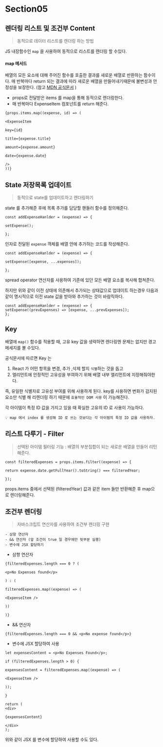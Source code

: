 # Section05

## 렌더링 리스트 및 조건부 Content

> 동적으로 데이터 리스트를 렌더링 하는 방법

JS 내장함수인 `map` 을 사용하여 동적으로 리스트를 렌더링 할 수있다.

#### map 메서드

배열의 모든 요소에 대해 주어진 함수를 호출한 결과를 새로운 배열로 반환하는 함수이다. 매 반복마다 return 되는 결과에 따라 새로운 배열을 만들어내기때문에 불변성과 안정성을 보장한다. (참고 [MDN 공식문서](https://developer.mozilla.org/ko/docs/web/javascript/reference/global_objects/array/map) )

- props로 전달받은 items 를 map을 통해 동적으로 렌더링한다.
- 매 반복마다 ExpenseItem 컴포넌트를 return 해준다.

```JS
{props.items.map((expense, id) => (

<ExpenseItem

key={id}

title={expense.title}

amount={expense.amount}

date={expense.date}

/>
))}
```

## State 저장목록 업데이트

> 동적으로 state를 업데이트하고 렌더링하기

state 를 추가해준 후에 목록 추가를 담당할 핸들러 함수를 정의해준다.

```JS
const addExpenseHanlder = (expense) => {

setExpense();

};

```

인자로 전달된 `expense` 객체를 배열 안에 추가하는 코드를 작성해준다.

```JS
const addExpenseHanlder = (expense) => {

setExpense([expense, ...expenses]);

};
```

spread operator 연산자를 사용하여 기존에 있던 모든 배열 요소를 복사해 합쳐준다.

하지만 위와 같이 이전 상태에 의존해서 추가되는 상태값으로 업데이트 하는경우
다음과 같이 명시적으로 이전 state 값을 받아와 추가하는 것이 바람직하다.

```JS
const addExpenseHanlder = (expense) => {
setExpense((prevExpenses) => [expense, ...prevExpenses]);
};
```

## Key

배열에 `map()` 함수를 적용할 때, 고유 key 값을 생략하면 렌더링엔 문제는 없지만 경고 메세지를 볼 수있다.

공식문서에 따르면 Key 는

1. React 가 어떤 항목을 변경, 추가 ,삭제 할지 `식별`하는 것을 돕고
2. 엘리먼트에 안정적인 고유성을 부여하기 위해 배열 내부 엘리먼트에 지정해줘야한다.

즉, 유일한 식별자로 고유성 부여를 위해 사용하게 된다. key를 사용하면 변화가 감지된 요소만 식별 해 리렌더링 하기 때문에 `효율적인 DOM 사용` 이 가능해진다.

각 아이템이 특정 ID 값을 가지고 있을 때 확실한 고유의 ID 로 사용이 가능하다.

    💡 map 에서 index 를 생성해 ID 로 쓰는 것보다는 각 아이템의 특정 ID 값을 사용하자.


## 리스트 다루기 - Filter 
> 선택된 아이템 필터링 기능 :  배열의 부분집합이 되는 새로운 배열을 만들어 리턴해준다. 

```JS
const filteredExpenses = props.items.filter((expense) => {

return expense.date.getFullYear().toString() === filteredYear;

});
```

props.items 중에서 선택된 (filteredYear) 값과 같은 item 들만 반환해준 후 
map으로 렌더링해준다. 

## 조건부 렌더링 
> 자바스크립트 연산자를 사용하여 조건부 렌더링 구현
> 
	- 삼항 연산자
	- && 연산자 (앞 조건이 true 일 경우에만 뒷부분 실행)
	- 변수에 JSX 할당하기

- 삼항 연산자 
```JS
{filteredExpenses.length === 0 ? (

<p>No Expenses found</p>

) : (

filteredExpenses.map((expense) => (

<ExpenseItem />

))

)}

```

- && 연산자 
```JS
{filteredExpenses.length === 0 && <p>No expense found</p>}
 ```

- 변수에 JSX 할당하여 사용

```JS
let expensesContent = <p>No Expenses Found</p>;

if (filteredExpenses.length > 0) {

expensesContent = filteredExpenses.map((expense) => (

<ExpenseItem />

));

}
```

```JS
return (
<div>

{expensesContent}

</div>
);
```

위와 같이 JSX 를 변수에 할당하여 사용할 수도 있다. 